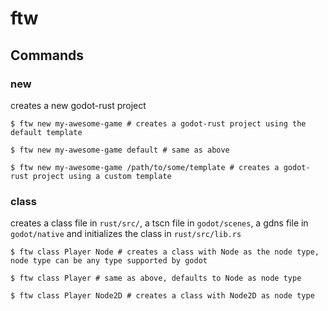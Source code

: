 # ftw

## Commands

### new

creates a new godot-rust project

```shell
$ ftw new my-awesome-game # creates a godot-rust project using the default template

$ ftw new my-awesome-game default # same as above

$ ftw new my-awesome-game /path/to/some/template # creates a godot-rust project using a custom template
```

### class

creates a class file in `rust/src/`, a tscn file in `godot/scenes`, a gdns file in `godot/native` and initializes the class in `rust/src/lib.rs`

```shell
$ ftw class Player Node # creates a class with Node as the node type, node type can be any type supported by godot

$ ftw class Player # same as above, defaults to Node as node type

$ ftw class Player Node2D # creates a class with Node2D as node type
```
